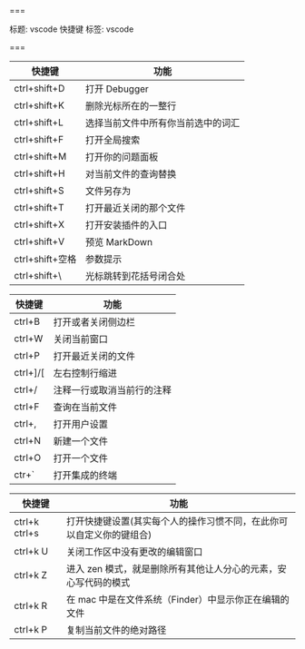 ===

标题: vscode 快捷键
标签: vscode

===

| 快捷键          | 功能                               |
| --------------- | ---------------------------------- |
| ctrl+shift+D    | 打开 Debugger                      |
| ctrl+shift+K    | 删除光标所在的一整行               |
| ctrl+shift+L    | 选择当前文件中所有你当前选中的词汇 |
| ctrl+shift+F    | 打开全局搜索                       |
| ctrl+shift+M    | 打开你的问题面板                   |
| ctrl+shift+H    | 对当前文件的查询替换               |
| ctrl+shift+S    | 文件另存为                         |
| ctrl+shift+T    | 打开最近关闭的那个文件             |
| ctrl+shift+X    | 打开安装插件的入口                 |
| ctrl+shift+V    | 预览 MarkDown                      |
| ctrl+shift+空格 | 参数提示                           |
| ctrl+shift+\    | 光标跳转到花括号闭合处             |

| 快捷键               | 功能                       |
| -------------------- | -------------------------- |
| ctrl+B               | 打开或者关闭侧边栏         |
| ctrl+W               | 关闭当前窗口               |
| ctrl+P               | 打开最近关闭的文件         |
| ctrl+]/[             | 左右控制行缩进             |
| ctrl+/               | 注释一行或取消当前行的注释 |
| ctrl+F               | 查询在当前文件             |
| ctrl+,               | 打开用户设置               |
| ctrl+N               | 新建一个文件               |
| ctrl+O               | 打开一个文件               |
| ctr+`|打开集成的终端 |

| 快捷键        | 功能                                                                 |
| ------------- | -------------------------------------------------------------------- |
| ctrl+k ctrl+s | 打开快捷键设置(其实每个人的操作习惯不同，在此你可以自定义你的键组合) |
| ctrl+k U      | 关闭工作区中没有更改的编辑窗口                                       |
| ctrl+k Z      | 进入 zen 模式，就是删除所有其他让人分心的元素，安心写代码的模式      |
| ctrl+k R      | 在 mac 中是在文件系统（Finder）中显示你正在编辑的文件                |
| ctrl+k P      | 复制当前文件的绝对路径                                               |
